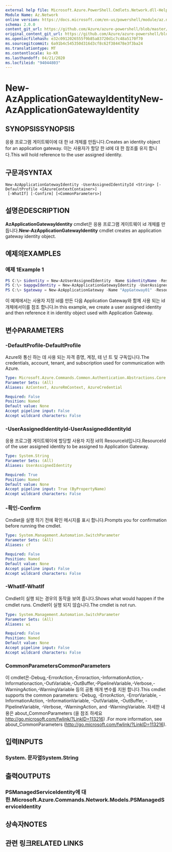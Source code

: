 ```yaml
---
external help file: Microsoft.Azure.PowerShell.Cmdlets.Network.dll-Help.xml
Module Name: Az.Network
online version: https://docs.microsoft.com/en-us/powershell/module/az.network/new-azapplicationgatewayidentity
schema: 2.0.0
content_git_url: https://github.com/Azure/azure-powershell/blob/master/src/Network/Network/help/New-AzApplicationGatewayIdentity.md
original_content_git_url: https://github.com/Azure/azure-powershell/blob/master/src/Network/Network/help/New-AzApplicationGatewayIdentity.md
ms.openlocfilehash: e32c0912026555f9b85a83720d1c7c48a5170f70
ms.sourcegitcommit: 6a91b4c545350d316d3cf8c62f384478e3f3ba24
ms.translationtype: MT
ms.contentlocale: ko-KR
ms.lasthandoff: 04/21/2020
ms.locfileid: "94044803"
---
```

# <span data-ttu-id="dbf8f-101">New-AzApplicationGatewayIdentity</span><span class="sxs-lookup"><span data-stu-id="dbf8f-101">New-AzApplicationGatewayIdentity</span></span>

## <span data-ttu-id="dbf8f-102">SYNOPSIS</span><span class="sxs-lookup"><span data-stu-id="dbf8f-102">SYNOPSIS</span></span>
<span data-ttu-id="dbf8f-103">응용 프로그램 게이트웨이에 대 한 id 개체를 만듭니다.</span><span class="sxs-lookup"><span data-stu-id="dbf8f-103">Creates an identity object for an application gateway.</span></span> <span data-ttu-id="dbf8f-104">이는 사용자가 할당 한 id에 대 한 참조를 유지 합니다.</span><span class="sxs-lookup"><span data-stu-id="dbf8f-104">This will hold reference to the user assigned identity.</span></span>

## <span data-ttu-id="dbf8f-105">구문과</span><span class="sxs-lookup"><span data-stu-id="dbf8f-105">SYNTAX</span></span>

```
New-AzApplicationGatewayIdentity -UserAssignedIdentityId <String> [-DefaultProfile <IAzureContextContainer>]
 [-WhatIf] [-Confirm] [<CommonParameters>]
```

## <span data-ttu-id="dbf8f-106">설명은</span><span class="sxs-lookup"><span data-stu-id="dbf8f-106">DESCRIPTION</span></span>
<span data-ttu-id="dbf8f-107">**AzApplicationGatewayIdentity** cmdlet은 응용 프로그램 게이트웨이 id 개체를 만듭니다.</span><span class="sxs-lookup"><span data-stu-id="dbf8f-107">**New-AzApplicationGatewayIdentity** cmdlet creates an application gateway identity object.</span></span>

## <span data-ttu-id="dbf8f-108">예제의</span><span class="sxs-lookup"><span data-stu-id="dbf8f-108">EXAMPLES</span></span>

### <span data-ttu-id="dbf8f-109">예제 1</span><span class="sxs-lookup"><span data-stu-id="dbf8f-109">Example 1</span></span>
```powershell
PS C:\> $identity = New-AzUserAssignedIdentity -Name $identityName -ResourceGroupName $rgName -Location $location
PS C:\> $appgwIdentity = New-AzApplicationGatewayIdentity -UserAssignedIdentity $identity.Id
PS C:\> $gateway = New-AzApplicationGateway -Name "AppGateway01" -ResourceGroupName "ResourceGroup01" -Location "West US" -Identity $appgwIdentity <..>
```

<span data-ttu-id="dbf8f-110">이 예제에서는 사용자 지정 id를 만든 다음 Application Gateway와 함께 사용 되는 id 개체에서이를 참조 합니다.</span><span class="sxs-lookup"><span data-stu-id="dbf8f-110">In this example, we create a user assigned identity and then reference it in identity object used with Application Gateway.</span></span>

## <span data-ttu-id="dbf8f-111">변수</span><span class="sxs-lookup"><span data-stu-id="dbf8f-111">PARAMETERS</span></span>

### <span data-ttu-id="dbf8f-112">-DefaultProfile</span><span class="sxs-lookup"><span data-stu-id="dbf8f-112">-DefaultProfile</span></span>
<span data-ttu-id="dbf8f-113">Azure와 통신 하는 데 사용 되는 자격 증명, 계정, 테 넌 트 및 구독입니다.</span><span class="sxs-lookup"><span data-stu-id="dbf8f-113">The credentials, account, tenant, and subscription used for communication with Azure.</span></span>

```yaml
Type: Microsoft.Azure.Commands.Common.Authentication.Abstractions.Core.IAzureContextContainer
Parameter Sets: (All)
Aliases: AzContext, AzureRmContext, AzureCredential

Required: False
Position: Named
Default value: None
Accept pipeline input: False
Accept wildcard characters: False
```

### <span data-ttu-id="dbf8f-114">-UserAssignedIdentityId</span><span class="sxs-lookup"><span data-stu-id="dbf8f-114">-UserAssignedIdentityId</span></span>
<span data-ttu-id="dbf8f-115">응용 프로그램 게이트웨이에 할당할 사용자 지정 id의 ResourceId입니다.</span><span class="sxs-lookup"><span data-stu-id="dbf8f-115">ResourceId of the user assigned identity to be assigned to Application Gateway.</span></span>

```yaml
Type: System.String
Parameter Sets: (All)
Aliases: UserAssignedIdentity

Required: True
Position: Named
Default value: None
Accept pipeline input: True (ByPropertyName)
Accept wildcard characters: False
```

### <span data-ttu-id="dbf8f-116">-확인</span><span class="sxs-lookup"><span data-stu-id="dbf8f-116">-Confirm</span></span>
<span data-ttu-id="dbf8f-117">Cmdlet을 실행 하기 전에 확인 메시지를 표시 합니다.</span><span class="sxs-lookup"><span data-stu-id="dbf8f-117">Prompts you for confirmation before running the cmdlet.</span></span>

```yaml
Type: System.Management.Automation.SwitchParameter
Parameter Sets: (All)
Aliases: cf

Required: False
Position: Named
Default value: None
Accept pipeline input: False
Accept wildcard characters: False
```

### <span data-ttu-id="dbf8f-118">-WhatIf</span><span class="sxs-lookup"><span data-stu-id="dbf8f-118">-WhatIf</span></span>
<span data-ttu-id="dbf8f-119">Cmdlet이 실행 되는 경우의 동작을 보여 줍니다.</span><span class="sxs-lookup"><span data-stu-id="dbf8f-119">Shows what would happen if the cmdlet runs.</span></span>
<span data-ttu-id="dbf8f-120">Cmdlet이 실행 되지 않습니다.</span><span class="sxs-lookup"><span data-stu-id="dbf8f-120">The cmdlet is not run.</span></span>

```yaml
Type: System.Management.Automation.SwitchParameter
Parameter Sets: (All)
Aliases: wi

Required: False
Position: Named
Default value: None
Accept pipeline input: False
Accept wildcard characters: False
```

### <span data-ttu-id="dbf8f-121">CommonParameters</span><span class="sxs-lookup"><span data-stu-id="dbf8f-121">CommonParameters</span></span>
<span data-ttu-id="dbf8f-122">이 cmdlet은-Debug,-ErrorAction,-Erroraction,-InformationAction,-Informationaction,-OutVariable,-OutBuffer,-PipelineVariable,-Verbose,-WarningAction,-WarningVariable 등의 공통 매개 변수를 지원 합니다.</span><span class="sxs-lookup"><span data-stu-id="dbf8f-122">This cmdlet supports the common parameters: -Debug, -ErrorAction, -ErrorVariable, -InformationAction, -InformationVariable, -OutVariable, -OutBuffer, -PipelineVariable, -Verbose, -WarningAction, and -WarningVariable.</span></span> <span data-ttu-id="dbf8f-123">자세한 내용은 about_CommonParameters (을 참조 하세요 http://go.microsoft.com/fwlink/?LinkID=113216) .</span><span class="sxs-lookup"><span data-stu-id="dbf8f-123">For more information, see about_CommonParameters (http://go.microsoft.com/fwlink/?LinkID=113216).</span></span>

## <span data-ttu-id="dbf8f-124">입력</span><span class="sxs-lookup"><span data-stu-id="dbf8f-124">INPUTS</span></span>

### <span data-ttu-id="dbf8f-125">System. 문자열</span><span class="sxs-lookup"><span data-stu-id="dbf8f-125">System.String</span></span>

## <span data-ttu-id="dbf8f-126">출력</span><span class="sxs-lookup"><span data-stu-id="dbf8f-126">OUTPUTS</span></span>

### <span data-ttu-id="dbf8f-127">PSManagedServiceIdentity에 대 한.</span><span class="sxs-lookup"><span data-stu-id="dbf8f-127">Microsoft.Azure.Commands.Network.Models.PSManagedServiceIdentity</span></span>

## <span data-ttu-id="dbf8f-128">상속자</span><span class="sxs-lookup"><span data-stu-id="dbf8f-128">NOTES</span></span>

## <span data-ttu-id="dbf8f-129">관련 링크</span><span class="sxs-lookup"><span data-stu-id="dbf8f-129">RELATED LINKS</span></span>
